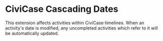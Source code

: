 # CiviCase Cascading Dates
This extension affects activities within CiviCase timelines. When an activity's date is modified, any uncompleted activities which refer to it will be automatically updated.
